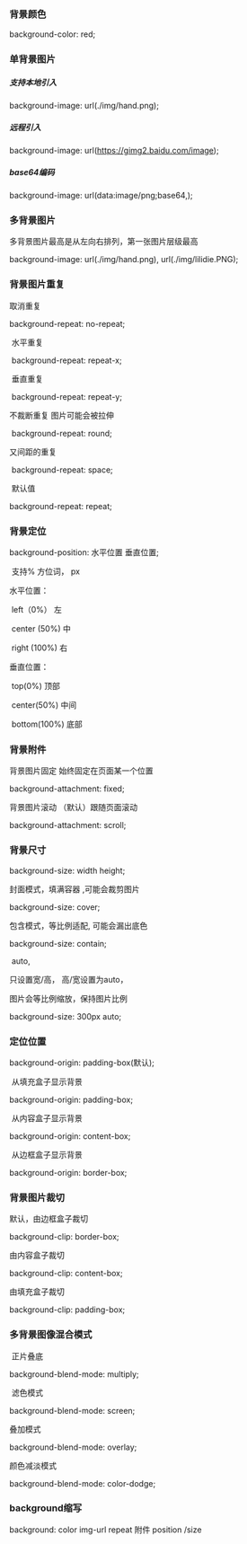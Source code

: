 ### 背景颜色

background-color: red;

### 单背景图片

#####   支持本地引入 

   background-image: url(./img/hand.png);

#####    远程引入 

   background-image: url(https://gimg2.baidu.com/image);

#####    base64编码 

   background-image: url(data:image/png;base64,);

### 多背景图片

多背景图片最高是从左向右排列，第一张图片层级最高

background-image: url(./img/hand.png), url(./img/lilidie.PNG);

### 背景图片重复

 取消重复 

   background-repeat: no-repeat;

​    水平重复 

​    background-repeat: repeat-x; 

​    垂直重复 

​    background-repeat: repeat-y; 

   不裁断重复 图片可能会被拉伸

​    background-repeat: round; 

   又间距的重复 

​    background-repeat: space; 

​    默认值 

   background-repeat: repeat; 

### 背景定位

background-position: 水平位置 垂直位置;

​    支持% 方位词， px

   水平位置：

​       left（0%）    左

​       center (50%)   中

​       right  (100%)  右

   垂直位置：

​       top(0%)      顶部

​       center(50%)    中间    

​       bottom(100%)   底部   

### 背景附件

背景图片固定     始终固定在页面某一个位置

background-attachment: fixed;

背景图片滚动 （默认）跟随页面滚动

background-attachment: scroll;

### 背景尺寸

background-size: width  height;



   封面模式，填满容器 ,可能会裁剪图片

   background-size: cover;



   包含模式，等比例适配, 可能会漏出底色 

   background-size: contain;



​    auto, 

   只设置宽/高， 高/宽设置为auto，

   图片会等比例缩放，保持图片比例

   background-size: 300px auto;

### 定位位置

background-origin: padding-box(默认);

​    从填充盒子显示背景 

   background-origin: padding-box;

​    从内容盒子显示背景 

   background-origin: content-box;

​    从边框盒子显示背景 

   background-origin: border-box;

### 背景图片裁切

  默认，由边框盒子裁切 

   background-clip: border-box;

  由内容盒子裁切 

   background-clip: content-box;

 由填充盒子裁切 

   background-clip: padding-box;

### 多背景图像混合模式

​    正片叠底 

   background-blend-mode: multiply;

​    滤色模式 

   background-blend-mode: screen;

   叠加模式 

   background-blend-mode: overlay;

   颜色减淡模式 

   background-blend-mode: color-dodge;

### background缩写

background: color img-url repeat  附件  position /size